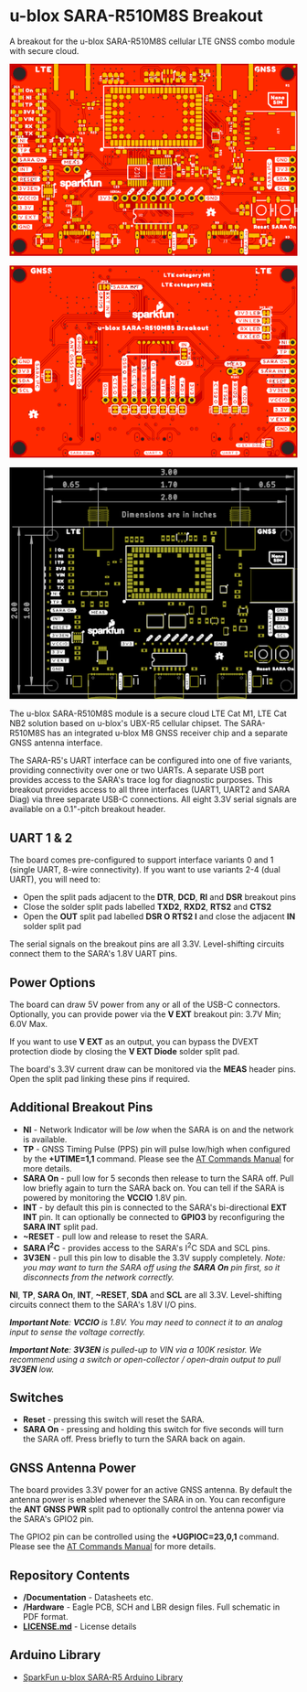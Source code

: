 # u-blox SARA-R510M8S Breakout

A breakout for the u-blox SARA-R510M8S cellular LTE GNSS combo module with secure cloud.

![Top.png](img/Top.png)

![Bottom.png](img/Bottom.png)

![Dimensions.png](img/Dimensions.png)

The u-blox SARA-R510M8S module is a secure cloud LTE Cat M1, LTE Cat NB2 solution based on u-blox's UBX-R5 cellular chipset.
The SARA-R510M8S has an integrated u-blox M8 GNSS receiver chip and a separate GNSS antenna interface.

The SARA-R5's UART interface can be configured into one of five variants, providing connectivity over one or two UARTs. A separate USB port
provides access to the SARA's trace log for diagnostic purposes. This breakout provides access to all three interfaces (UART1, UART2 and SARA Diag)
via three separate USB-C connections. All eight 3.3V serial signals are available on a 0.1"-pitch breakout header.

## UART 1 & 2

The board comes pre-configured to support interface variants 0 and 1 (single UART, 8-wire connectivity). If you want to use variants 2-4 (dual UART),
you will need to:
- Open the split pads adjacent to the **DTR**, **DCD**, **RI** and **DSR** breakout pins
- Close the solder split pads labelled **TXD2**, **RXD2**, **RTS2** and **CTS2**
- Open the **OUT** split pad labelled **DSR O RTS2 I** and close the adjacent **IN** solder split pad

The serial signals on the breakout pins are all 3.3V. Level-shifting circuits connect them to the SARA's 1.8V UART pins.

## Power Options

The board can draw 5V power from any or all of the USB-C connectors. Optionally, you can provide power via the **V EXT** breakout pin: 3.7V Min; 6.0V Max.

If you want to use **V EXT** as an output, you can bypass the DVEXT protection diode by closing the **V EXT Diode** solder split pad.

The board's 3.3V current draw can be monitored via the **MEAS** header pins. Open the split pad linking these pins if required.

## Additional Breakout Pins

- **NI** - Network Indicator will be _low_ when the SARA is on and the network is available.
- **TP** - GNSS Timing Pulse (PPS) pin will pulse low/high when configured by the **+UTIME=1,1** command. Please see the [AT Commands Manual](./Documents/SARA-R5_ATCommands_(UBX-19047455).pdf) for more details.
- **SARA On** - pull low for 5 seconds then release to turn the SARA off. Pull low briefly again to turn the SARA back on. You can tell if the SARA is powered by monitoring the **VCCIO** 1.8V pin.
- **INT** - by default this pin is connected to the SARA's bi-directional **EXT INT** pin. It can optionally be connected to **GPIO3** by reconfiguring the **SARA INT** split pad.
- **~RESET** - pull low and release to reset the SARA.
- **SARA I<sup>2</sup>C** - provides access to the SARA's I<sup>2</sup>C SDA and SCL pins.
- **3V3EN** - pull this pin low to disable the 3.3V supply completely. _Note: you may want to turn the SARA off using the **SARA On** pin first, so it disconnects from the network correctly._

**NI**, **TP**, **SARA On**, **INT**, **~RESET**, **SDA** and **SCL** are all 3.3V. Level-shifting circuits connect them to the SARA's 1.8V I/O pins.

_**Important Note**: **VCCIO** is 1.8V. You may need to connect it to an analog input to sense the voltage correctly._

_**Important Note**: **3V3EN** is pulled-up to VIN via a 100K resistor. We recommend using a switch or open-collector / open-drain output to pull **3V3EN** low._

## Switches

- **Reset** - pressing this switch will reset the SARA.
- **SARA On** - pressing and holding this switch for five seconds will turn the SARA off. Press briefly to turn the SARA back on again.

## GNSS Antenna Power

The board provides 3.3V power for an active GNSS antenna. By default the antenna power is enabled whenever the SARA in on. You can reconfigure the **ANT GNSS PWR**
split pad to optionally control the antenna power via the SARA's GPIO2 pin.

The GPIO2 pin can be controlled using the **+UGPIOC=23,0,1** command.
Please see the [AT Commands Manual](./Documents/SARA-R5_ATCommands_(UBX-19047455).pdf) for more details.

## Repository Contents

- **/Documentation** - Datasheets etc.
- **/Hardware** - Eagle PCB, SCH and LBR design files. Full schematic in PDF format.
- **[LICENSE.md](./LICENSE.md)** - License details

## Arduino Library

- [SparkFun u-blox SARA-R5 Arduino Library](https://github.com/sparkfun/SparkFun_u-blox_SARA-R5_Arduino_Library)
